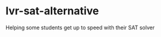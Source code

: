 lvr-sat-alternative
===================

Helping some students get up to speed with their SAT solver
